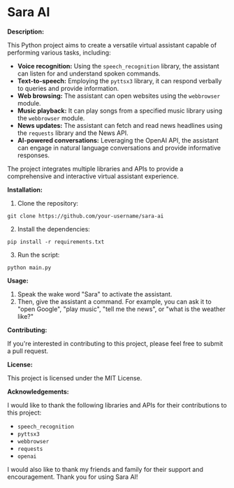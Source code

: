 
# Sara AI

**Description:**

This Python project aims to create a versatile virtual assistant capable of performing various tasks, including:

-   **Voice recognition:** Using the `speech_recognition` library, the assistant can listen for and understand spoken commands.
-   **Text-to-speech:** Employing the `pyttsx3` library, it can respond verbally to queries and provide information.
-   **Web browsing:** The assistant can open websites using the `webbrowser` module.
-   **Music playback:** It can play songs from a specified music library using the `webbrowser` module.
-   **News updates:** The assistant can fetch and read news headlines using the `requests` library and the News API.
-   **AI-powered conversations:** Leveraging the OpenAI API, the assistant can engage in natural language conversations and provide informative responses.

The project integrates multiple libraries and APIs to provide a comprehensive and interactive virtual assistant experience.

**Installation:**

1.  Clone the repository:

```
git clone https://github.com/your-username/sara-ai

```

2.  Install the dependencies:

```
pip install -r requirements.txt

```

3.  Run the script:

```
python main.py

```

**Usage:**

1.  Speak the wake word "Sara" to activate the assistant.
2.  Then, give the assistant a command. For example, you can ask it to "open Google", "play music", "tell me the news", or "what is the weather like?"

**Contributing:**

If you're interested in contributing to this project, please feel free to submit a pull request.

**License:**

This project is licensed under the MIT License.

**Acknowledgements:**

I would like to thank the following libraries and APIs for their contributions to this project:

-   `speech_recognition`
-   `pyttsx3`
-   `webbrowser`
-   `requests`
-   `openai`

I would also like to thank my friends and family for their support and encouragement.
Thank you for using Sara AI!
